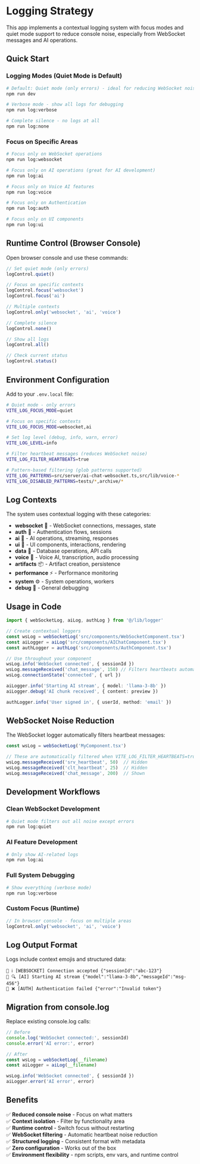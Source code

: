 # Logging Strategy

This app implements a contextual logging system with focus modes and quiet mode support to reduce console noise, especially from WebSocket messages and AI operations.

## Quick Start

### Logging Modes (Quiet Mode is Default)

```bash
# Default: Quiet mode (only errors) - ideal for reducing WebSocket noise
npm run dev

# Verbose mode - show all logs for debugging
npm run log:verbose

# Complete silence - no logs at all
npm run log:none
```

### Focus on Specific Areas

```bash
# Focus only on WebSocket operations
npm run log:websocket

# Focus only on AI operations (great for AI development)
npm run log:ai

# Focus only on Voice AI features
npm run log:voice

# Focus only on Authentication
npm run log:auth

# Focus only on UI components
npm run log:ui
```

## Runtime Control (Browser Console)

Open browser console and use these commands:

```javascript
// Set quiet mode (only errors)
logControl.quiet()

// Focus on specific contexts
logControl.focus('websocket')
logControl.focus('ai')

// Multiple contexts
logControl.only('websocket', 'ai', 'voice')

// Complete silence
logControl.none()

// Show all logs
logControl.all()

// Check current status
logControl.status()
```

## Environment Configuration

Add to your `.env.local` file:

```bash
# Quiet mode - only errors
VITE_LOG_FOCUS_MODE=quiet

# Focus on specific contexts
VITE_LOG_FOCUS_MODE=websocket,ai

# Set log level (debug, info, warn, error)
VITE_LOG_LEVEL=info

# Filter heartbeat messages (reduces WebSocket noise)
VITE_LOG_FILTER_HEARTBEATS=true

# Pattern-based filtering (glob patterns supported)
VITE_LOG_PATTERNS=src/server/ai-chat-websocket.ts,src/lib/voice-*
VITE_LOG_DISABLED_PATTERNS=tests/*,archive/*
```

## Log Contexts

The system uses contextual logging with these categories:

- **websocket** 🔌 - WebSocket connections, messages, state
- **auth** 🔐 - Authentication flows, sessions  
- **ai** 🤖 - AI operations, streaming, responses
- **ui** 🎨 - UI components, interactions, rendering
- **data** 💾 - Database operations, API calls
- **voice** 🎤 - Voice AI, transcription, audio processing
- **artifacts** 📦 - Artifact creation, persistence
- **performance** ⚡ - Performance monitoring
- **system** ⚙️ - System operations, workers
- **debug** 🐛 - General debugging

## Usage in Code

```typescript
import { webSocketLog, aiLog, authLog } from '@/lib/logger'

// Create contextual loggers
const wsLog = webSocketLog('src/components/WebSocketComponent.tsx')
const aiLogger = aiLog('src/components/AIChatComponent.tsx')
const authLogger = authLog('src/components/AuthComponent.tsx')

// Use throughout your component
wsLog.info('WebSocket connected', { sessionId })
wsLog.messageReceived('chat_message', 150) // Filters heartbeats automatically
wsLog.connectionState('connected', { url })

aiLogger.info('Starting AI stream', { model: 'llama-3-8b' })
aiLogger.debug('AI chunk received', { content: preview })

authLogger.info('User signed in', { userId, method: 'email' })
```

## WebSocket Noise Reduction

The WebSocket logger automatically filters heartbeat messages:

```typescript
const wsLog = webSocketLog('MyComponent.tsx')

// These are automatically filtered when VITE_LOG_FILTER_HEARTBEATS=true
wsLog.messageReceived('srv_heartbeat', 50)  // Hidden
wsLog.messageReceived('clt_heartbeat', 25)  // Hidden
wsLog.messageReceived('chat_message', 200)  // Shown
```

## Development Workflows

### Clean WebSocket Development
```bash
# Quiet mode filters out all noise except errors
npm run log:quiet
```

### AI Feature Development
```bash
# Only show AI-related logs
npm run log:ai
```

### Full System Debugging
```bash
# Show everything (verbose mode)
npm run log:verbose
```

### Custom Focus (Runtime)
```javascript
// In browser console - focus on multiple areas
logControl.only('websocket', 'ai', 'voice')
```

## Log Output Format

Logs include context emojis and structured data:

```
🔌 ℹ️ [WEBSOCKET] Connection accepted {"sessionId":"abc-123"}
🤖 🔍 [AI] Starting AI stream {"model":"llama-3-8b","messageId":"msg-456"}
🔐 ❌ [AUTH] Authentication failed {"error":"Invalid token"}
```

## Migration from console.log

Replace existing console.log calls:

```typescript
// Before
console.log('WebSocket connected:', sessionId)
console.error('AI error:', error)

// After
const wsLog = webSocketLog(__filename)
const aiLogger = aiLog(__filename)

wsLog.info('WebSocket connected', { sessionId })
aiLogger.error('AI error', error)
```

## Benefits

✅ **Reduced console noise** - Focus on what matters  
✅ **Context isolation** - Filter by functionality area  
✅ **Runtime control** - Switch focus without restarting  
✅ **WebSocket filtering** - Automatic heartbeat noise reduction  
✅ **Structured logging** - Consistent format with metadata  
✅ **Zero configuration** - Works out of the box  
✅ **Environment flexibility** - npm scripts, env vars, and runtime control
